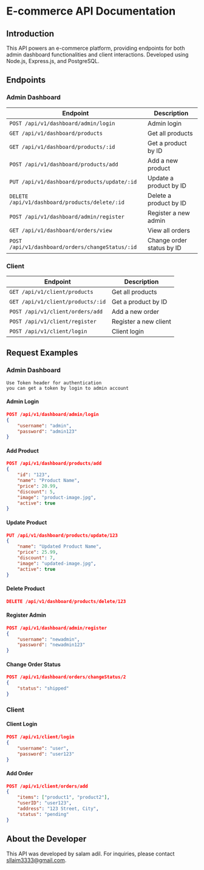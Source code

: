 # E-commerce API Documentation

## Introduction

This API powers an e-commerce platform, providing endpoints for both admin dashboard functionalities and client interactions. Developed using Node.js, Express.js, and PostgreSQL.

## Endpoints

### Admin Dashboard

| Endpoint                                         | Description               |
| ------------------------------------------------ | ------------------------- |
| `POST /api/v1/dashboard/admin/login`             | Admin login               |
| `GET /api/v1/dashboard/products`                 | Get all products          |
| `GET /api/v1/dashboard/products/:id`             | Get a product by ID       |
| `POST /api/v1/dashboard/products/add`            | Add a new product         |
| `PUT /api/v1/dashboard/products/update/:id`      | Update a product by ID    |
| `DELETE /api/v1/dashboard/products/delete/:id`   | Delete a product by ID    |
| `POST /api/v1/dashboard/admin/register`          | Register a new admin      |
| `GET /api/v1/dashboard/orders/view`              | View all orders           |
| `POST /api/v1/dashboard/orders/changeStatus/:id` | Change order status by ID |

### Client

| Endpoint                          | Description           |
| --------------------------------- | --------------------- |
| `GET /api/v1/client/products`     | Get all products      |
| `GET /api/v1/client/products/:id` | Get a product by ID   |
| `POST /api/v1/client/orders/add`  | Add a new order       |
| `POST /api/v1/client/register`    | Register a new client |
| `POST /api/v1/client/login`       | Client login          |

## Request Examples

### Admin Dashboard

    Use Token header for authentication
    you can get a token by login to admin account

#### Admin Login

```json
POST /api/v1/dashboard/admin/login
{
    "username": "admin",
    "password": "admin123"
}
```

#### Add Product

```json
POST /api/v1/dashboard/products/add
{
    "id": "123",
    "name": "Product Name",
    "price": 20.99,
    "discount": 5,
    "image": "product-image.jpg",
    "active": true
}
```

#### Update Product

```json
PUT /api/v1/dashboard/products/update/123
{
    "name": "Updated Product Name",
    "price": 25.99,
    "discount": 7,
    "image": "updated-image.jpg",
    "active": true
}
```

#### Delete Product

```json
DELETE /api/v1/dashboard/products/delete/123
```

#### Register Admin

```json
POST /api/v1/dashboard/admin/register
{
    "username": "newadmin",
    "password": "newadmin123"
}
```

#### Change Order Status

```json
POST /api/v1/dashboard/orders/changeStatus/2
{
    "status": "shipped"
}
```

### Client

#### Client Login

```json
POST /api/v1/client/login
{
    "username": "user",
    "password": "user123"
}
```

#### Add Order

```json
POST /api/v1/client/orders/add
{
    "items": ["product1", "product2"],
    "userID": "user123",
    "address": "123 Street, City",
    "status": "pending"
}
```

## About the Developer

This API was developed by salam adil.
For inquiries, please contact sllaim3333@gmail.com.
